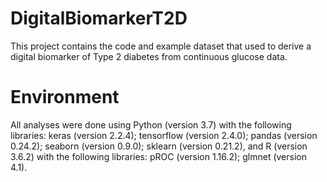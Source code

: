 # DigitalBiomarkerT2D
This project contains the code and example dataset that used to derive a digital biomarker of Type 2 diabetes from continuous glucose data.
# Environment
All analyses were done using Python (version 3.7) with the following libraries: keras (version 2.2.4); tensorflow (version 2.4.0); pandas (version 0.24.2); seaborn (version 0.9.0); sklearn (version 0.21.2), and R (version 3.6.2) with the following libraries: pROC (version 1.16.2); glmnet (version 4.1).
